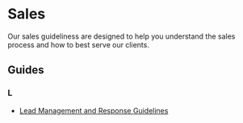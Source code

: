 # Sales

Our sales guideliness are designed to help you understand the sales process and how to best serve our clients.

## Guides

### L

- [Lead Management and Response Guidelines](lead-management-and-response-guidelines.md)
